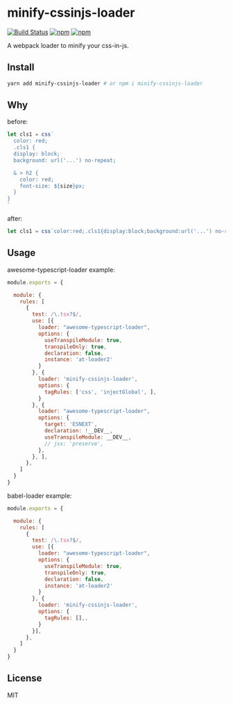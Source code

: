 # minify-cssinjs-loader


[![Build Status](https://travis-ci.org/hydux/minify-cssinjs-loader.svg?branch=master)](https://travis-ci.org/hydux/minify-cssinjs-loader) [![npm](https://img.shields.io/npm/v/minify-cssinjs-loader.svg)](https://www.npmjs.com/package/minify-cssinjs-loader) [![npm](https://img.shields.io/npm/dm/minify-cssinjs-loader.svg)](https://www.npmjs.com/package/minify-cssinjs-loader)

A webpack loader to minify your css-in-js.

## Install

```sh
yarn add minify-cssinjs-loader # or npm i minify-cssinjs-loader
```

## Why

before:
```js
let cls1 = css`
  color: red;
  .cls1 {
  display: block;
  background: url('...') no-repeat;

  & > h2 {
    color: red;
    font-size: ${size}px;
  }
}
`
```

after:
```js
let cls1 = css`color:red;.cls1{display:block;background:url('...') no-repeat;&>h2{color:red;font-size:${size}px;}}`
```

## Usage

awesome-typescript-loader example:

```js
module.exports = {

  module: {
    rules: [
      {
        test: /\.tsx?$/,
        use: [{
          loader: "awesome-typescript-loader",
          options: {
            useTranspileModule: true,
            transpileOnly: true,
            declaration: false,
            instance: 'at-loader2'
          }
        }, {
          loader: 'minify-cssinjs-loader',
          options: {
            tagRules: ['css', 'injectGlobal', ],
          }
        }, {
          loader: "awesome-typescript-loader",
          options: {
            target: 'ESNEXT',
            declaration: !__DEV__,
            useTranspileModule: __DEV__,
            // jsx: 'preserve',
          },
        }, ],
      },
    ]
  }
}

```

babel-loader example:

```js
module.exports = {

  module: {
    rules: [
      {
        test: /\.tsx?$/,
        use: [{
          loader: "awesome-typescript-loader",
          options: {
            useTranspileModule: true,
            transpileOnly: true,
            declaration: false,
            instance: 'at-loader2'
          }
        }, {
          loader: 'minify-cssinjs-loader',
          options: {
            tagRules: [],,
          }
        }],
      },
    ]
  }
}
```

## License

MIT
